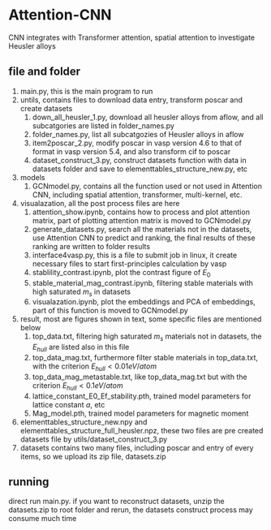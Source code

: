 # Attention-CNN
CNN integrates with Transformer attention, spatial attention to investigate Heusler alloys

## file and folder
1. main.py, this is the main program to run
2. untils, contains files to download data entry, transform poscar and create datasets
   1. down_all_heusler_1.py, download all heusler alloys from aflow, and all subcatgories are listed in folder_names.py
   2. folder_names.py, list all subcatgozies of Heusler alloys in aflow
   3. item2poscar_2.py, modify poscar in vasp version 4.6 to that of format in vasp version 5.4, and also transform cif to poscar
   4. dataset_construct_3.py, construct datasets function with data in datasets folder and save to elementtables_structure_new.py, etc
3. models
   1. GCNmodel.py, contains all the function used or not used in Attention CNN, including spatial attention, transformer, multi-kernel, etc.
4. visualazation, all the post process files are here
   1. attention_show.ipynb, contains how to process and plot attention matrix, part of plotting attention matrix is moved to GCNmodel.py
   2. generate_datasets.py, search all the materials not in the datasets, use Attention CNN to predict and ranking, the final results of these ranking are written to folder results
   3. interface4vasp.py, this is a file to submit job in linux, it create necessary files to start first-principles calculation by vasp
   4. stablility_contrast.ipynb, plot the contrast figure of $E_0$
   5. stable_material_mag_contrast.ipynb, filtering stable materials with high saturated $m_s$ in datasets
   6. visualazation.ipynb, plot the embeddings and PCA of embeddings, part of this function is moved to GCNmodel.py
5. result, most are figures shown in text, some specific files are mentioned below
   1. top_data.txt, filtering high saturated $m_s$ materials not in datasets, the $E_{hull}$ are listed also in this file
   2. top_data_mag.txt, furthermore filter stable materials in top_data.txt, with the criterion $E_{hull} < 0.01 eV/atom$
   3. top_data_mag_metastable.txt, like top_data_mag.txt but with the criterion $E_{hull} < 0.1 eV/atom$
   4. lattice_constant_E0_Ef_stability.pth, trained model parameters for lattice constant $a$, etc
   5. Mag_model.pth, trained model parameters for magnetic moment
6. elementtables_structure_new.npy and elementtables_structure_full_heusler.npz, these two files are pre created datasets file by utils/dataset_construct_3.py
7. datasets contains two many files, including poscar and entry of every items, so we upload its zip file, datasets.zip

## running
direct run main.py. if you want to reconstruct datasets, unzip the datasets.zip to root folder and rerun, the datasets construct process may consume much time
